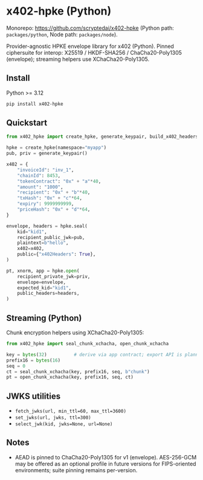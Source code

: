# x402-hpke (Python)

Monorepo: https://github.com/scryptedai/x402-hpke (Python path: `packages/python`, Node path: `packages/node`).

Provider-agnostic HPKE envelope library for x402 (Python). Pinned ciphersuite for interop:
X25519 / HKDF-SHA256 / ChaCha20-Poly1305 (envelope); streaming helpers use XChaCha20-Poly1305.

## Install

Python >= 3.12

```bash
pip install x402-hpke
```

## Quickstart

```python
from x402_hpke import create_hpke, generate_keypair, build_x402_headers

hpke = create_hpke(namespace="myapp")
pub, priv = generate_keypair()

x402 = {
    "invoiceId": "inv_1",
    "chainId": 8453,
    "tokenContract": "0x" + "a"*40,
    "amount": "1000",
    "recipient": "0x" + "b"*40,
    "txHash": "0x" + "c"*64,
    "expiry": 9999999999,
    "priceHash": "0x" + "d"*64,
}

envelope, headers = hpke.seal(
    kid="kid1",
    recipient_public_jwk=pub,
    plaintext=b"hello",
    x402=x402,
    public={"x402Headers": True},
)

pt, xnorm, app = hpke.open(
    recipient_private_jwk=priv,
    envelope=envelope,
    expected_kid="kid1",
    public_headers=headers,
)
```

## Streaming (Python)

Chunk encryption helpers using XChaCha20-Poly1305:

```python
from x402_hpke import seal_chunk_xchacha, open_chunk_xchacha

key = bytes(32)          # derive via app contract; export API is planned
prefix16 = bytes(16)
seq = 0
ct = seal_chunk_xchacha(key, prefix16, seq, b"chunk")
pt = open_chunk_xchacha(key, prefix16, seq, ct)
```

## JWKS utilities

- `fetch_jwks(url, min_ttl=60, max_ttl=3600)`
- `set_jwks(url, jwks, ttl=300)`
- `select_jwk(kid, jwks=None, url=None)`

## Notes

 - AEAD is pinned to ChaCha20-Poly1305 for v1 (envelope). AES-256-GCM may be offered as an optional profile in future versions for FIPS-oriented environments; suite pinning remains per-version.